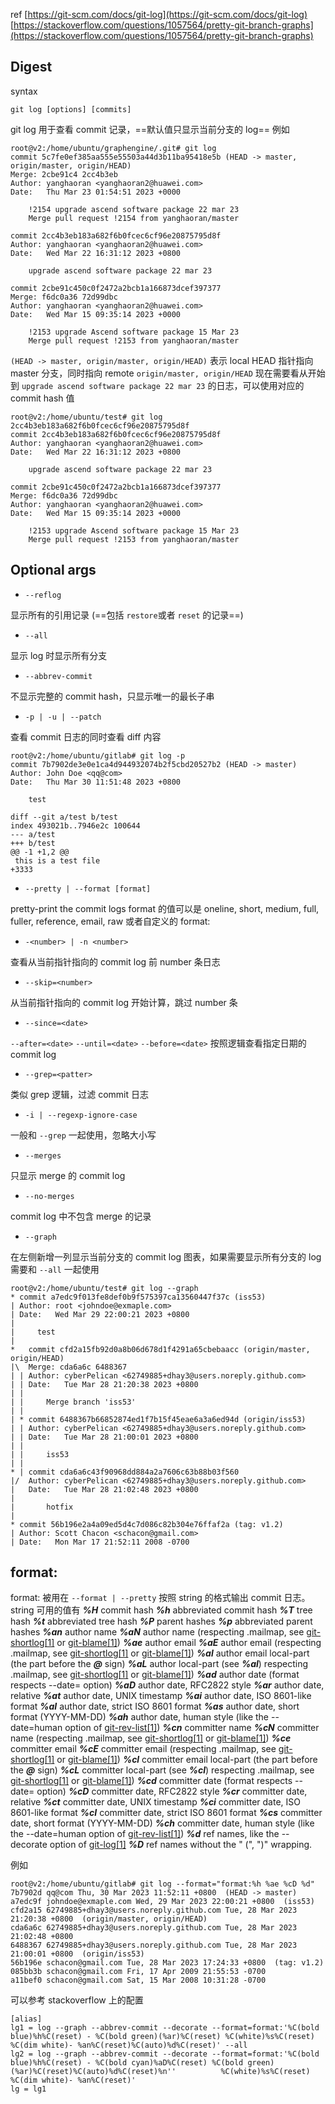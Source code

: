ref
[https://git-scm.com/docs/git-log](https://git-scm.com/docs/git-log)
[https://stackoverflow.com/questions/1057564/pretty-git-branch-graphs](https://stackoverflow.com/questions/1057564/pretty-git-branch-graphs)
## Digest
syntax
```
git log [options] [commits]
```
git log 用于查看 commit 记录，==默认值只显示当前分支的 log==
例如
```
root@v2:/home/ubuntu/graphengine/.git# git log 
commit 5c7fe0ef385aa555e55503a44d3b11ba95418e5b (HEAD -> master, origin/master, origin/HEAD)
Merge: 2cbe91c4 2cc4b3eb
Author: yanghaoran <yanghaoran2@huawei.com>
Date:   Thu Mar 23 01:54:51 2023 +0000

    !2154 upgrade ascend software package 22 mar 23
    Merge pull request !2154 from yanghaoran/master

commit 2cc4b3eb183a682f6b0fcec6cf96e20875795d8f
Author: yanghaoran <yanghaoran2@huawei.com>
Date:   Wed Mar 22 16:31:12 2023 +0800

    upgrade ascend software package 22 mar 23

commit 2cbe91c450c0f2472a2bcb1a166873dcef397377
Merge: f6dc0a36 72d99dbc
Author: yanghaoran <yanghaoran2@huawei.com>
Date:   Wed Mar 15 09:35:14 2023 +0000

    !2153 upgrade Ascend software package 15 Mar 23
    Merge pull request !2153 from yanghaoran/master
```
`(HEAD -> master, origin/master, origin/HEAD)` 表示 local HEAD 指针指向 master 分支，同时指向 remote `origin/master, origin/HEAD` 
现在需要看从开始到 `upgrade ascend software package 22 mar 23` 的日志，可以使用对应的 commit hash 值
```
root@v2:/home/ubuntu/test# git log 2cc4b3eb183a682f6b0fcec6cf96e20875795d8f
commit 2cc4b3eb183a682f6b0fcec6cf96e20875795d8f
Author: yanghaoran <yanghaoran2@huawei.com>
Date:   Wed Mar 22 16:31:12 2023 +0800

    upgrade ascend software package 22 mar 23

commit 2cbe91c450c0f2472a2bcb1a166873dcef397377
Merge: f6dc0a36 72d99dbc
Author: yanghaoran <yanghaoran2@huawei.com>
Date:   Wed Mar 15 09:35:14 2023 +0000

    !2153 upgrade Ascend software package 15 Mar 23
    Merge pull request !2153 from yanghaoran/master
```
## Optional args

- `--reflog`

显示所有的引用记录 (==包括 `restore`或者 `reset` 的记录==)

- `--all`

显示 log 时显示所有分支

- `--abbrev-commit`

不显示完整的 commit hash，只显示唯一的最长子串

- `-p | -u | --patch`

查看 commit 日志的同时查看 diff 内容
```
root@v2:/home/ubuntu/gitlab# git log -p
commit 7b7902de3e0e1ca4d944932074b2f5cbd20527b2 (HEAD -> master)
Author: John Doe <qq@com>
Date:   Thu Mar 30 11:51:48 2023 +0800

    test

diff --git a/test b/test
index 493021b..7946e2c 100644
--- a/test
+++ b/test
@@ -1 +1,2 @@
 this is a test file
+3333
```

- `--pretty | --format [format]`

pretty-print the commit logs
format 的值可以是  oneline, short, medium, full, fuller, reference, email, raw 或者自定义的 format:<string>

- `-<number> | -n <number>`

查看从当前指针指向的 commit log 前 number 条日志

- `--skip=<number>`

从当前指针指向的 commit log 开始计算，跳过 number 条

- `--since=<date>`

`--after=<date>`
`--until=<date>`
`--before=<date>`
按照逻辑查看指定日期的 commit log

- `--grep=<patter>`

类似 grep 逻辑，过滤 commit 日志

- `-i | --regexp-ignore-case`

一般和 `--grep` 一起使用，忽略大小写

- `--merges`

只显示 merge 的 commit log

- `--no-merges`

commit log 中不包含 merge 的记录

- `--graph`

在左侧新增一列显示当前分支的 commit log 图表，如果需要显示所有分支的 log 需要和 `--all` 一起使用
```
root@v2:/home/ubuntu/test# git log --graph
* commit a7edc9f013fe8def0b9f575397ca13560447f37c (iss53)
| Author: root <johndoe@exmaple.com>
| Date:   Wed Mar 29 22:00:21 2023 +0800
| 
|     test
|   
*   commit cfd2a15fb92d0a8b06d678d1f4291a65cbebaacc (origin/master, origin/HEAD)
|\  Merge: cda6a6c 6488367
| | Author: cyberPelican <62749885+dhay3@users.noreply.github.com>
| | Date:   Tue Mar 28 21:20:38 2023 +0800
| | 
| |     Merge branch 'iss53'
| | 
| * commit 6488367b66852874ed1f7b15f45eae6a3a6ed94d (origin/iss53)
| | Author: cyberPelican <62749885+dhay3@users.noreply.github.com>
| | Date:   Tue Mar 28 21:00:01 2023 +0800
| | 
| |     iss53
| | 
* | commit cda6a6c43f90968dd884a2a7606c63b88b03f560
|/  Author: cyberPelican <62749885+dhay3@users.noreply.github.com>
|   Date:   Tue Mar 28 21:02:48 2023 +0800
|   
|       hotfix
| 
* commit 56b196e2a4a09ed5d4c7d086c82b304e76ffaf2a (tag: v1.2)
| Author: Scott Chacon <schacon@gmail.com>
| Date:   Mon Mar 17 21:52:11 2008 -0700
```
## format:<string>
format:<string> 被用在 `--format | --pretty` 按照 string 的格式输出 commit 日志。string 可用的值有 
**_%H_**
commit hash
**_%h_**
abbreviated commit hash
**_%T_**
tree hash
**_%t_**
abbreviated tree hash
**_%P_**
parent hashes
**_%p_**
abbreviated parent hashes
**_%an_**
author name
**_%aN_**
author name (respecting .mailmap, see [git-shortlog[1]](https://git-scm.com/docs/git-shortlog) or [git-blame[1]](https://git-scm.com/docs/git-blame))
**_%ae_**
author email
**_%aE_**
author email (respecting .mailmap, see [git-shortlog[1]](https://git-scm.com/docs/git-shortlog) or [git-blame[1]](https://git-scm.com/docs/git-blame))
**_%al_**
author email local-part (the part before the _**@**_ sign)
**_%aL_**
author local-part (see _**%al**_) respecting .mailmap, see [git-shortlog[1]](https://git-scm.com/docs/git-shortlog) or [git-blame[1]](https://git-scm.com/docs/git-blame))
**_%ad_**
author date (format respects --date= option)
**_%aD_**
author date, RFC2822 style
**_%ar_**
author date, relative
**_%at_**
author date, UNIX timestamp
**_%ai_**
author date, ISO 8601-like format
**_%aI_**
author date, strict ISO 8601 format
**_%as_**
author date, short format (YYYY-MM-DD)
**_%ah_**
author date, human style (like the --date=human option of [git-rev-list[1]](https://git-scm.com/docs/git-rev-list))
**_%cn_**
committer name
**_%cN_**
committer name (respecting .mailmap, see [git-shortlog[1]](https://git-scm.com/docs/git-shortlog) or [git-blame[1]](https://git-scm.com/docs/git-blame))
**_%ce_**
committer email
**_%cE_**
committer email (respecting .mailmap, see [git-shortlog[1]](https://git-scm.com/docs/git-shortlog) or [git-blame[1]](https://git-scm.com/docs/git-blame))
**_%cl_**
committer email local-part (the part before the _**@**_ sign)
**_%cL_**
committer local-part (see _**%cl**_) respecting .mailmap, see [git-shortlog[1]](https://git-scm.com/docs/git-shortlog) or [git-blame[1]](https://git-scm.com/docs/git-blame))
**_%cd_**
committer date (format respects --date= option)
**_%cD_**
committer date, RFC2822 style
**_%cr_**
committer date, relative
**_%ct_**
committer date, UNIX timestamp
**_%ci_**
committer date, ISO 8601-like format
**_%cI_**
committer date, strict ISO 8601 format
**_%cs_**
committer date, short format (YYYY-MM-DD)
**_%ch_**
committer date, human style (like the --date=human option of [git-rev-list[1]](https://git-scm.com/docs/git-rev-list))
**_%d_**
ref names, like the --decorate option of [git-log[1]](https://git-scm.com/docs/git-log)
**_%D_**
ref names without the " (", ")" wrapping.

例如
```
root@v2:/home/ubuntu/gitlab# git log --format="format:%h %ae %cD %d"
7b7902d qq@com Thu, 30 Mar 2023 11:52:11 +0800  (HEAD -> master)
a7edc9f johndoe@exmaple.com Wed, 29 Mar 2023 22:00:21 +0800  (iss53)
cfd2a15 62749885+dhay3@users.noreply.github.com Tue, 28 Mar 2023 21:20:38 +0800  (origin/master, origin/HEAD)
cda6a6c 62749885+dhay3@users.noreply.github.com Tue, 28 Mar 2023 21:02:48 +0800 
6488367 62749885+dhay3@users.noreply.github.com Tue, 28 Mar 2023 21:00:01 +0800  (origin/iss53)
56b196e schacon@gmail.com Tue, 28 Mar 2023 17:24:33 +0800  (tag: v1.2)
085bb3b schacon@gmail.com Fri, 17 Apr 2009 21:55:53 -0700 
a11bef0 schacon@gmail.com Sat, 15 Mar 2008 10:31:28 -0700 
```
可以参考 stackoverflow 上的配置
```
[alias]
lg1 = log --graph --abbrev-commit --decorate --format=format:'%C(bold blue)%h%C(reset) - %C(bold green)(%ar)%C(reset) %C(white)%s%C(reset) %C(dim white)- %an%C(reset)%C(auto)%d%C(reset)' --all
lg2 = log --graph --abbrev-commit --decorate --format=format:'%C(bold blue)%h%C(reset) - %C(bold cyan)%aD%C(reset) %C(bold green)(%ar)%C(reset)%C(auto)%d%C(reset)%n''          %C(white)%s%C(reset) %C(dim white)- %an%C(reset)'
lg = lg1
```
